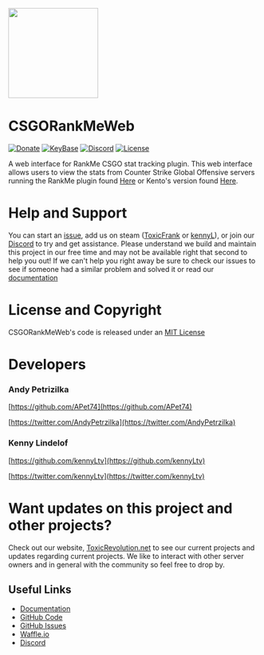 <p align="left"><img width="180px" height="auto" src="https://toxicrevolution.net/OSS/assets/logos/rankme/RankMeLogo.svg"></p>

# CSGORankMeWeb

<p align="left">
<a href="https://www.paypal.me/AndyPetrzilka"><img src="https://img.shields.io/badge/Donate-PayPal-green.svg" alt="Donate"></a>
<a href="https://keybase.io/team/toxicrevolution.development"><img src="https://img.shields.io/badge/Keybase-Group-blue.svg" alt="KeyBase"></a>
<a href="https://discord.gg/Vcz3ufr"><img src="https://img.shields.io/badge/Discord-Server-orange.svg" alt="Discord"></a>
<a href="https://github.com/ToxicRevolution/CSGORankMeWeb/blob/master/LICENSE"><img src="https://img.shields.io/badge/license-MIT-lightgrey.svg" alt="License"></a>
</p>

A web interface for RankMe CSGO stat tracking plugin. This web interface allows users to view the stats from Counter Strike Global Offensive servers running the RankMe plugin found [Here](https://forums.alliedmods.net/showthread.php?p=1456869) or Kento's version found [Here](https://forums.alliedmods.net/showthread.php?t=290063).

# Help and Support 
You can start an [issue](https://github.com/ToxicRevolution/CSGORankMeWeb/issues/new), add us on steam ([ToxicFrank](https://steamcommunity.com/id/toxicandy7474) or [kennyL](http://steamcommunity.com/id/kennyL_tv)), or join our [Discord](https://discord.gg/Vcz3ufr) to try and get assistance. Please understand we build and maintain this project in our free time and may not be available right that second to help you out! If we can't help you right away be sure to check our issues to see if someone had a similar problem and solved it or read our [documentation](https://docs.rankme.toxicrevolution.net)


# License and Copyright

CSGORankMeWeb's code is released under an [MIT License](https://github.com/ToxicRevolution/CSGORankMeWeb/blob/master/LICENSE)

# Developers
### Andy Petrizilka
[https://github.com/APet74](https://github.com/APet74)

[https://twitter.com/AndyPetrzilka](https://twitter.com/AndyPetrzilka)

### Kenny Lindelof
[https://github.com/kennyLtv](https://github.com/kennyLtv)

[https://twitter.com/kennyLtv](https://twitter.com/kennyLtv)


# Want updates on this project and other projects?

Check out our website, <a href="https://toxicrevolution.net">ToxicRevolution.net</a> to see our current projects and updates regarding current projects. We like to interact with other server owners and in general with the community so feel free to drop by.

## Useful Links
* [Documentation](https://docs.rankme.toxicrevolution.net)
* [GitHub Code](https://github.com/ToxicRevolution/CSGORankMeWeb)
* [GitHub Issues](https://github.com/ToxicRevolution/CSGORankMeWeb/issues)
* [Waffle.io](https://waffle.io/ToxicRevolution/CSGORankMeWeb)
* [Discord](https://discord.gg/Vcz3ufr)


